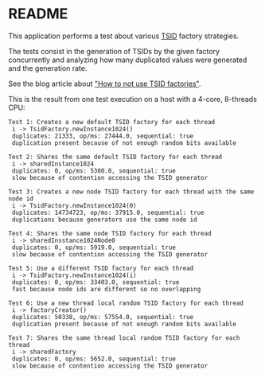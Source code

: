 # README

This application performs a test about various [TSID](https://github.com/f4b6a3/tsid-creator) factory strategies.

The tests consist in the generation of TSIDs by the given factory concurrently and analyzing how many duplicated values were generated and the generation rate.

See the blog article about ["How to not use TSID factories"](https://fillumina.wordpress.com/2023/01/19/how-to-not-use-tsid-factories/).

This is the result from one test execution on a host with a 4-core, 8-threads CPU:

```
Test 1: Creates a new default TSID factory for each thread
 i -> TsidFactory.newInstance1024()
 duplicates: 21333, op/ms: 27444.0, sequential: true
 duplication present because of not enough random bits available

Test 2: Shares the same default TSID factory for each thread
 i -> sharedInstance1024
 duplicates: 0, op/ms: 5300.0, sequential: true
 slow because of contention accessing the TSID generator

Test 3: Creates a new node TSID factory for each thread with the same node id
 i -> TsidFactory.newInstance1024(0)
 duplicates: 14734723, op/ms: 37915.0, sequential: true
 duplications because generators use the same node id

Test 4: Shares the same node TSID factory for each thread
 i -> sharedInsstance1024Node0
 duplicates: 0, op/ms: 5919.0, sequential: true
 slow because of contention accessing the TSID generator

Test 5: Use a different TSID factory for each thread
 i -> TsidFactory.newInstance1024(i)
 duplicates: 0, op/ms: 33403.0, sequential: true
 fast because node ids are different so no overlapping

Test 6: Use a new thread local random TSID factory for each thread
 i -> factoryCreator()
 duplicates: 50338, op/ms: 57554.0, sequential: true
 duplication present because of not enough random bits available

Test 7: Shares the same thread local random TSID factory for each thread
 i -> sharedFactory
 duplicates: 0, op/ms: 5652.0, sequential: true
 slow because of contention accessing the TSID generator
```
